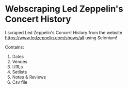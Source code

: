 # Webscraping Led Zeppelin's Concert History
I scraped Led Zeppelin's Concert History from the website https://www.ledzeppelin.com/shows/all using Selenium!

Contains:
1.  Dates
2.  Venues
3.  URLs
4.  Setlists
5.  Notes & Reviews
4.  Csv file
